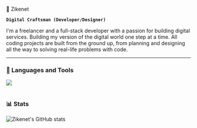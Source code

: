  🦅 Zikenet

**`Digital Craftsman (Developer/Designer)`**

I'm a freelancer and a full-stack developer with a passion for building digital services. Building my version of the digital world one step at a time. All coding projects are built from the ground up, from planning and designing all the way to solving real-life problems with code.

---

### 🧰 Languages and Tools

<img src="https://skillicons.dev/icons?i=html,css,py,php,java,js,ts,go,dart,dj,fastapi,firebase,flutter,graphql,docker,kubernetes,laravel,mongodb,mysql,neovim,nodejs,postgres,react,vue&perline=10" />

<br />

#

### 📊 Stats

![Zikenet's GitHub stats](https://github-readme-stats.vercel.app/api?username=zikenet&theme=react&show_icons=true&hide_border=true&count_private=true&rank_icon=github&border_radius=10)
